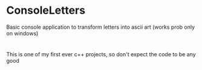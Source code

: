 # ConsoleLetters
 Basic console application to transform letters into ascii art (works prob only on windows)
# 
This is one of my first ever c++ projects, so don't expect the code to be any good
